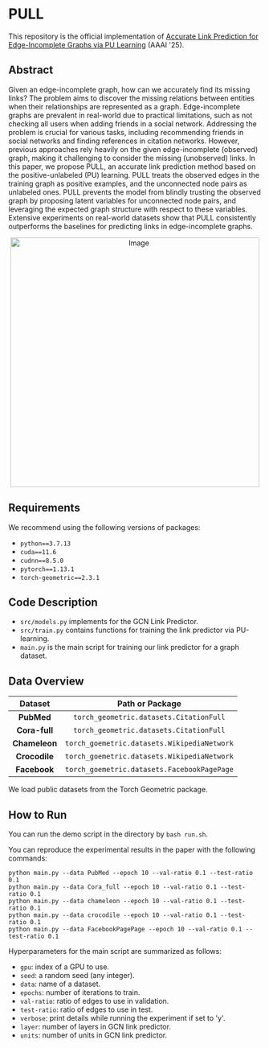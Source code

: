 # PULL

This repository is the official implementation of [Accurate Link Prediction for Edge-Incomplete Graphs via PU Learning](https://datalab.snu.ac.kr/~ukang/papers/pullAAAI25.pdf) (AAAI '25).

## Abstract
Given an edge-incomplete graph, how can we accurately find its missing links?
The problem aims to discover the missing relations between entities when their relationships are represented as a graph.
Edge-incomplete graphs are prevalent in real-world due to practical limitations, such as not checking all users when adding friends in a social network.
Addressing the problem is crucial for various tasks, including recommending friends in social networks and finding references in citation networks.
However, previous approaches rely heavily on the given edge-incomplete (observed) graph, making it challenging to consider the missing (unobserved) links.
In this paper, we propose PULL, an accurate link prediction method based on the positive-unlabeled (PU) learning.
PULL treats the observed edges in the training graph as positive examples, and the unconnected node pairs as unlabeled ones.
PULL prevents the model from blindly trusting the observed graph by proposing latent variables for unconnected node pairs, and leveraging the expected graph structure with respect to these variables.
Extensive experiments on real-world datasets show that PULL consistently outperforms the baselines for predicting links in edge-incomplete graphs.

<p align="center">
<img width="496" alt="Image" src="https://github.com/user-attachments/assets/597b929e-8155-4402-8708-96665536b729" />

## Requirements
We recommend using the following versions of packages:
- `python==3.7.13`
- `cuda==11.6`
- `cudnn==8.5.0`
- `pytorch==1.13.1`
- `torch-geometric==2.3.1`

## Code Description
- `src/models.py` implements for the GCN Link Predictor.
- `src/train.py` contains functions for training the link predictor via PU-learning.
- `main.py` is the main script for training our link predictor for a graph dataset.

## Data Overview
| **Dataset**    |           **Path or Package**            | 
|:--------------:|:----------------------------------------:| 
|   **PubMed**     | `torch_geometric.datasets.CitationFull`     | 
| **Cora-full**   | `torch_geometric.datasets.CitationFull`     | 
| **Chameleon**     | `torch_goemetric.datasets.WikipediaNetwork` | 
| **Crocodile**     | `torch_goemetric.datasets.WikipediaNetwork` | 
| **Facebook**     | `torch_goemetric.datasets.FacebookPagePage` | 

We load public datasets from the Torch Geometric package. 

## How to Run
You can run the demo script in the directory by `bash run.sh`.

You can reproduce the experimental results in the paper with the following commands:
```shell
python main.py --data PubMed --epoch 10 --val-ratio 0.1 --test-ratio 0.1
python main.py --data Cora_full --epoch 10 --val-ratio 0.1 --test-ratio 0.1
python main.py --data chameleon --epoch 10 --val-ratio 0.1 --test-ratio 0.1
python main.py --data crocodile --epoch 10 --val-ratio 0.1 --test-ratio 0.1
python main.py --data FacebookPagePage --epoch 10 --val-ratio 0.1 --test-ratio 0.1
```

Hyperparameters for the main script are summarized as follows:
- `gpu`: index of a GPU to use.
- `seed`: a random seed (any integer).
- `data`: name of a dataset.
- `epochs`: number of iterations to train.
- `val-ratio`: ratio of edges to use in validation.
- `test-ratio`: ratio of edges to use in test.
- `verbose`: print details while running the experiment if set to 'y'.
- `layer`: number of layers in GCN link predictor.
- `units`: number of units in GCN link predictor.
